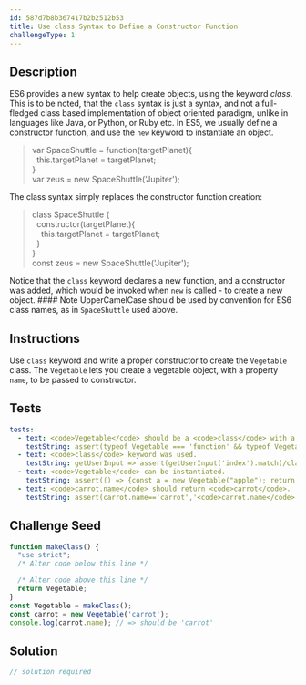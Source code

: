 ```yaml
---
id: 587d7b8b367417b2b2512b53
title: Use class Syntax to Define a Constructor Function
challengeType: 1
---
```


## Description
<section id='description'>
ES6 provides a new syntax to help create objects, using the keyword <dfn>class</dfn>.
This is to be noted, that the <code>class</code> syntax is just a syntax, and not a full-fledged class based implementation of object oriented paradigm, unlike in languages like Java, or Python, or Ruby etc.
In ES5, we usually define a constructor function, and use the <code>new</code> keyword to instantiate an object.
<blockquote>var SpaceShuttle = function(targetPlanet){<br>&nbsp;&nbsp;this.targetPlanet = targetPlanet;<br>}<br>var zeus = new SpaceShuttle('Jupiter');</blockquote>
The class syntax simply replaces the constructor function creation:
<blockquote>class SpaceShuttle {<br>&nbsp;&nbsp;constructor(targetPlanet){<br>&nbsp;&nbsp;&nbsp;&nbsp;this.targetPlanet = targetPlanet;<br>&nbsp;&nbsp;}<br>}<br>const zeus = new SpaceShuttle('Jupiter');</blockquote>
Notice that the <code>class</code> keyword declares a new function, and a constructor was added, which would be invoked when <code>new</code> is called - to create a new object.
#### Note
UpperCamelCase should be used by convention for ES6 class names, as in <code>SpaceShuttle</code> used above.
</section>

## Instructions
<section id='instructions'>
Use <code>class</code> keyword and write a proper constructor to create the <code>Vegetable</code> class.
The <code>Vegetable</code> lets you create a vegetable object, with a property <code>name</code>, to be passed to constructor.
</section>

## Tests
<section id='tests'>

```yml
tests:
  - text: <code>Vegetable</code> should be a <code>class</code> with a defined <code>constructor</code> method.
    testString: assert(typeof Vegetable === 'function' && typeof Vegetable.constructor === 'function', '<code>Vegetable</code> should be a <code>class</code> with a defined <code>constructor</code> method.');
  - text: <code>class</code> keyword was used.
    testString: getUserInput => assert(getUserInput('index').match(/class/g),'<code>class</code> keyword was used.');
  - text: <code>Vegetable</code> can be instantiated.
    testString: assert(() => {const a = new Vegetable("apple"); return typeof a === 'object';},'<code>Vegetable</code> can be instantiated.');
  - text: <code>carrot.name</code> should return <code>carrot</code>.
    testString: assert(carrot.name=='carrot','<code>carrot.name</code> should return <code>carrot</code>.');

```

</section>

## Challenge Seed
<section id='challengeSeed'>

<div id='js-seed'>

```js
function makeClass() {
  "use strict";
  /* Alter code below this line */

  /* Alter code above this line */
  return Vegetable;
}
const Vegetable = makeClass();
const carrot = new Vegetable('carrot');
console.log(carrot.name); // => should be 'carrot'
```

</div>



</section>

## Solution
<section id='solution'>

```js
// solution required
```
</section>
